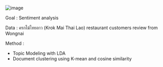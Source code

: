 ![image](https://github.com/terjirapat/MADT8101-Customer-Analytics/assets/77285026/58d58bf0-0685-4003-9af3-0a01beaf9fad)

Goal : Sentiment analysis

Data : ครกไม้ไทยลาว (Krok Mai Thai Lao) restaurant customers review from Wongnai

Method : 
- Topic Modeling with LDA
- Document clustering using K-mean and cosine similarity

